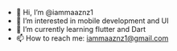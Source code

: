 - 👋 Hi, I’m @iammaaznz1
- 👀 I’m interested in mobile development and UI
- 🌱 I’m currently learning flutter and Dart
- 📫 How to reach me: iammaaznz1@gmail.com

<!---
iammaaznz1/iammaaznz1 is a ✨ special ✨ repository because its `README.md` (this file) appears on your GitHub profile.
You can click the Preview link to take a look at your changes.
--->
